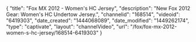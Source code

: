 {
    "title": "Fox MX 2012 - Women's HC Jersey",
    "description": "New Fox 2012 Gear: Women's HC Undertow Jersey.",
    "channelid": "168514",
    "videoid": "6419303",
    "date_created": "1444068089",
    "date_modified": "1449262174",
    "type": "captivate",
    "layout": "channelVideo",
    "url": "\/fox\/fox-mx-2012-women-s-hc-jersey\/168514-6419303"
}